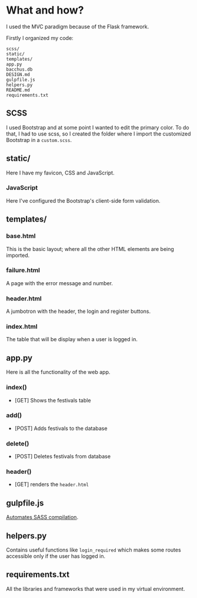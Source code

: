 # What and how?

I used the MVC paradigm because of the Flask framework.

Firstly I organized my code:
```
scss/ 
static/ 
templates/ 
app.py 
bacchus.db
DESIGN.md
gulpfile.js
helpers.py
README.md
requirements.txt 
```

## SCSS

I used Bootstrap and at some point I wanted to edit the primary color. To do that, I had to use scss, so I created the folder where I import the customized Bootstrap in a `custom.scss`. 

## static/

Here I have my favicon, CSS and JavaScript.

### JavaScript

Here I've configured the Bootstrap's client-side form validation. 

## templates/

### base.html

This is the basic layout; where all the other HTML elements are being imported.

### failure.html

A page with the error message and number.

### header.html

A jumbotron with the header, the login and register buttons.

### index.html

The table that will be display when a user is logged in.

## app.py

Here is all the functionality of the web app.

### index()

* [GET] Shows the festivals table

### add()

* [POST] Adds festivals to the database

### delete()

* [POST] Deletes festivals from database

### header()

* [GET] renders the `header.html`

## gulpfile.js

[Automates SASS compilation](https://code.visualstudio.com/docs/languages/css#_automating-sassless-compilation).

## helpers.py

Contains useful functions like `login_required` which makes some routes accessible only if the user has logged in.

## requirements.txt

All the libraries and frameworks that were used in my virtual environment. 


